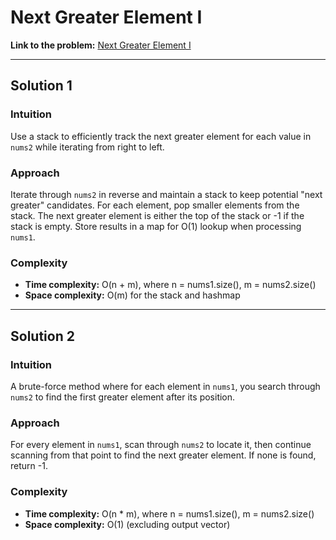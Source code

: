 # Next Greater Element I

**Link to the problem:** [Next Greater Element I](https://leetcode.com/problems/next-greater-element-i/description/)

---

## Solution 1

### Intuition
Use a stack to efficiently track the next greater element for each value in `nums2` while iterating from right to left.

### Approach
Iterate through `nums2` in reverse and maintain a stack to keep potential "next greater" candidates. For each element, pop smaller elements from the stack. The next greater element is either the top of the stack or -1 if the stack is empty. Store results in a map for O(1) lookup when processing `nums1`.

### Complexity
- **Time complexity:** O(n + m), where n = nums1.size(), m = nums2.size()
- **Space complexity:** O(m) for the stack and hashmap

---

## Solution 2

### Intuition
A brute-force method where for each element in `nums1`, you search through `nums2` to find the first greater element after its position.

### Approach
For every element in `nums1`, scan through `nums2` to locate it, then continue scanning from that point to find the next greater element. If none is found, return -1.

### Complexity
- **Time complexity:** O(n * m), where n = nums1.size(), m = nums2.size()
- **Space complexity:** O(1) (excluding output vector)
